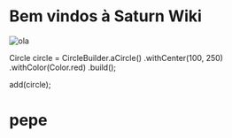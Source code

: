 # Bem vindos à Saturn Wiki

![ola](https://cdn.discordapp.com/attachments/534768096830029825/906012271346589726/carpet.gif)

<html> 
<div id="editor2">Circle circle = CircleBuilder.aCircle()
                .withCenter(100, 250)
                .withColor(Color.red)
                .build();
 
 add(circle);
</div>
    
<script src="https://pagecdn.io/lib/ace/1.4.12/ace.js" type="text/javascript" charset="utf-8"></script>
<script>
    var editor = ace.edit("editor");
    editor.setTheme("ace/theme/chaos");
    editor.session.setMode("ace/mode/java");

    editor.setOptions({
    maxLines: 15,
    minLines: 8,
    fontSize: 15
});
</script>
</html>



# pepe